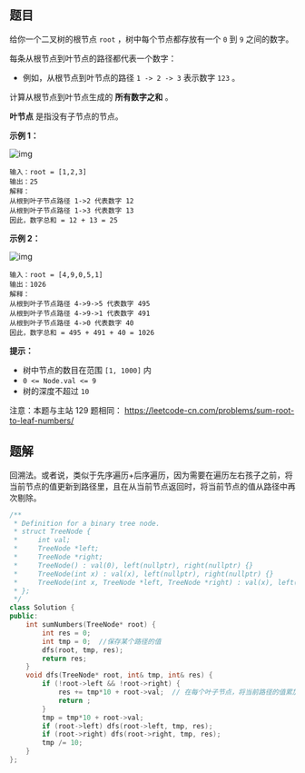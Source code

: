 ## 题目

给你一个二叉树的根节点 `root` ，树中每个节点都存放有一个 `0` 到 `9` 之间的数字。

每条从根节点到叶节点的路径都代表一个数字：

- 例如，从根节点到叶节点的路径 `1 -> 2 -> 3` 表示数字 `123` 。

计算从根节点到叶节点生成的 **所有数字之和** 。

**叶节点** 是指没有子节点的节点。

 

**示例 1：**

![img](https://mdpicbed.oss-cn-hongkong.aliyuncs.com/imgs/num2tree.jpg)

```
输入：root = [1,2,3]
输出：25
解释：
从根到叶子节点路径 1->2 代表数字 12
从根到叶子节点路径 1->3 代表数字 13
因此，数字总和 = 12 + 13 = 25
```

**示例 2：**

![img](https://mdpicbed.oss-cn-hongkong.aliyuncs.com/imgs/num1tree.jpg)

```
输入：root = [4,9,0,5,1]
输出：1026
解释：
从根到叶子节点路径 4->9->5 代表数字 495
从根到叶子节点路径 4->9->1 代表数字 491
从根到叶子节点路径 4->0 代表数字 40
因此，数字总和 = 495 + 491 + 40 = 1026
```

 

**提示：**

- 树中节点的数目在范围 `[1, 1000]` 内
- `0 <= Node.val <= 9`
- 树的深度不超过 `10`



注意：本题与主站 129 题相同： https://leetcode-cn.com/problems/sum-root-to-leaf-numbers/



## 题解

回溯法。或者说，类似于先序遍历+后序遍历，因为需要在遍历左右孩子之前，将当前节点的值更新到路径里，且在从当前节点返回时，将当前节点的值从路径中再次剔除。

```c++
/**
 * Definition for a binary tree node.
 * struct TreeNode {
 *     int val;
 *     TreeNode *left;
 *     TreeNode *right;
 *     TreeNode() : val(0), left(nullptr), right(nullptr) {}
 *     TreeNode(int x) : val(x), left(nullptr), right(nullptr) {}
 *     TreeNode(int x, TreeNode *left, TreeNode *right) : val(x), left(left), right(right) {}
 * };
 */
class Solution {
public:
    int sumNumbers(TreeNode* root) {
        int res = 0;
        int tmp = 0;  //保存某个路径的值
        dfs(root, tmp, res);
        return res;
    }
    void dfs(TreeNode* root, int& tmp, int& res) {
        if (!root->left && !root->right) {
            res += tmp*10 + root->val;  // 在每个叶子节点，将当前路径的值累加起来
            return ;
        }
        tmp = tmp*10 + root->val;
        if (root->left) dfs(root->left, tmp, res);
        if (root->right) dfs(root->right, tmp, res);
        tmp /= 10;
    }
};
```

